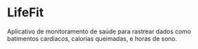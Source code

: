 # LifeFit
Aplicativo de monitoramento de saúde para rastrear dados como batimentos cardíacos, calorias queimadas, e horas de sono.
